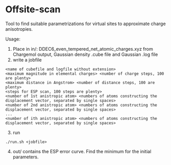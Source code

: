 # Offsite-scan

Tool to find suitable parametrizations for virtual sites to approximate charge anisotropies.

Usage:
1. Place in in/: DDEC6_even_tempered_net_atomic_charges.xyz from Chargemol output, Gaussian density .cube file and Gaussian .log file
2. write a jobfile
```
<name of cubefile and logfile without extension>
<maximum magnitude in elemental charges> <number of charge steps, 100 are plenty>
<maximum distance in Angstrom> <number of distance steps, 100 are plenty>
<steps for ESP scan, 100 steps are plenty>
<number of 1st anistropic atom> <numbers of atoms constructing the displacement vector, separated by single spaces>
<number of 2nd anistropic atom> <numbers of atoms constructing the displacement vector, separated by single spaces>
...
<number of ith anistropic atom> <numbers of atoms constructing the displacement vector, separated by single spaces>
```
3. run
```
./run.sh <jobfile>
```
4. out/ contains the ESP error curve. Find the minimum for the initial parameters.
